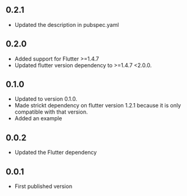 ## 0.2.1
* Updated the description in pubspec.yaml

## 0.2.0
* Added support for Flutter >=1.4.7
* Updated flutter version dependency to >=1.4.7 <2.0.0.

## 0.1.0
* Updated to version 0.1.0.
* Made strickt dependency on flutter version 1.2.1 because it is only compatible with that version.
* Added an example

## 0.0.2
* Updated the Flutter dependency

## 0.0.1

* First published version

